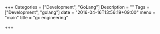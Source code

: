 +++
Categories = ["Development", "GoLang"]
Description = ""
Tags = ["Development", "golang"]
date = "2016-04-16T13:56:19+09:00"
menu = "main"
title = "gc engineering"

+++

